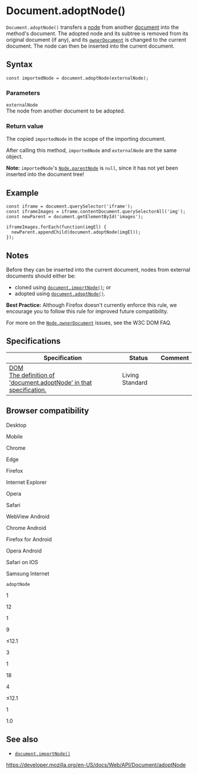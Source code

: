 # Document.adoptNode()

`Document.adoptNode()` transfers a [node](https://developer.mozilla.org/en-US/docs/Glossary/Node/DOM) from another [document](../document) into the method's document. The adopted node and its subtree is removed from its original document (if any), and its [`ownerDocument`](../node/ownerdocument) is changed to the current document. The node can then be inserted into the current document.

## Syntax

    const importedNode = document.adoptNode(externalNode);

### Parameters

`externalNode`  
The node from another document to be adopted.

### Return value

The copied `importedNode` in the scope of the importing document.

After calling this method, `importedNode` and `externalNode` are the same object.

**Note:** `importedNode`'s [`Node.parentNode`](../node/parentnode) is `null`, since it has not yet been inserted into the document tree!

## Example

    const iframe = document.querySelector('iframe');
    const iframeImages = iframe.contentDocument.querySelectorAll('img');
    const newParent = document.getElementById('images');

    iframeImages.forEach(function(imgEl) {
      newParent.appendChild(document.adoptNode(imgEl));
    });

## Notes

Before they can be inserted into the current document, nodes from external documents should either be:

- cloned using [`document.importNode()`](importnode); or
- adopted using [`document.adoptNode()`](adoptnode).

**Best Practice:** Although Firefox doesn't currently enforce this rule, we encourage you to follow this rule for improved future compatibility.

For more on the [`Node.ownerDocument`](../node/ownerdocument) issues, see the W3C DOM FAQ.

## Specifications

<table><thead><tr class="header"><th>Specification</th><th>Status</th><th>Comment</th></tr></thead><tbody><tr class="odd"><td><a href="https://dom.spec.whatwg.org/#dom-document-adoptnode">DOM<br />
<span class="small">The definition of 'document.adoptNode' in that specification.</span></a></td><td><span class="spec-living">Living Standard</span></td><td></td></tr></tbody></table>

## Browser compatibility

Desktop

Mobile

Chrome

Edge

Firefox

Internet Explorer

Opera

Safari

WebView Android

Chrome Android

Firefox for Android

Opera Android

Safari on IOS

Samsung Internet

`adoptNode`

1

12

1

9

≤12.1

3

1

18

4

≤12.1

1

1.0

## See also

- [`document.importNode()`](importnode)

<a href="https://developer.mozilla.org/en-US/docs/Web/API/Document/adoptNode" class="_attribution-link">https://developer.mozilla.org/en-US/docs/Web/API/Document/adoptNode</a>
